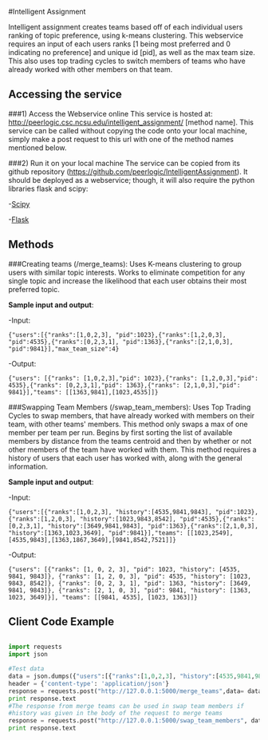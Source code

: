 #Intelligent Assignment

Intelligent assignment creates teams based off of each individual users ranking of topic preference, using k-means clustering. This webservice requires an input of each users ranks [1 being most preferred and 0 indicating no preference] and unique id [pid], as well as the max team size. This also uses top trading cycles to switch members of teams who have already worked with other members on that team.

Accessing the service
------------------

###1) Access the Webservice online
This service is hosted at: http://peerlogic.csc.ncsu.edu/intelligent_assignment/ [method name]. This service can be called without copying the code onto your local machine, simply make a post request to this url with one of the method names mentioned below. 

###2) Run it on your local machine
The service can be copied from its github repository (https://github.com/peerlogic/IntelligentAssignment). It should be deployed as a webservice; though, it will also require the python libraries flask and scipy:

-[Scipy](https://www.scipy.org/scipylib/download.html)

-[Flask](https://pypi.python.org/pypi/Flask)

Methods
------------------

###Creating teams (/merge_teams):
Uses K-means clustering to group users with similar topic interests. Works to eliminate competition for any single topic and increase the likelihood that each user obtains their most preferred topic. 

**Sample input and output**:

-Input: 
```
{"users":[{"ranks":[1,0,2,3], "pid":1023},{"ranks":[1,2,0,3], "pid":4535},{"ranks":[0,2,3,1], "pid":1363},{"ranks":[2,1,0,3], "pid":9841}],"max_team_size":4}
```

-Output: 
```
{"users": [{"ranks": [1,0,2,3],"pid": 1023},{"ranks": [1,2,0,3],"pid": 4535},{"ranks": [0,2,3,1],"pid": 1363},{"ranks": [2,1,0,3],"pid": 9841}],"teams": [[1363,9841],[1023,4535]]}
```

###Swapping Team Members (/swap_team_members):
Uses Top Trading Cycles to swap members, that have already worked with members on their team, with other teams' members. This method only swaps a max of one member per team per run. Begins by first sorting the list of available members by distance from the teams centroid and then by whether or not other members of the team have worked with them. This method requires a history of users that each user has worked with, along with the general information.

**Sample input and output**:

-Input: 
```
{"users":[{"ranks":[1,0,2,3], "history":[4535,9841,9843], "pid":1023},{"ranks":[1,2,0,3], "history":[1023,9843,8542], "pid":4535},{"ranks":[0,2,3,1], "history":[3649,9841,9843], "pid":1363},{"ranks":[2,1,0,3], "history":[1363,1023,3649], "pid":9841}],"teams": [[1023,2549],[4535,9843],[1363,1867,3649],[9841,8542,7521]]} 
```
-Output:
```
{"users": [{"ranks": [1, 0, 2, 3], "pid": 1023, "history": [4535, 9841, 9843]}, {"ranks": [1, 2, 0, 3], "pid": 4535, "history": [1023, 9843, 8542]}, {"ranks": [0, 2, 3, 1], "pid": 1363, "history": [3649, 9841, 9843]}, {"ranks": [2, 1, 0, 3], "pid": 9841, "history": [1363, 1023, 3649]}], "teams": [[9841, 4535], [1023, 1363]]}
```

Client Code Example
------------------

```python

import requests
import json

#Test data
data = json.dumps({"users":[{"ranks":[1,0,2,3], "history":[4535,9841,9843], "pid":1023},{"ranks":[1,2,0,3], "history":[1023,9843,8542], "pid":4535},{"ranks":[0,2,3,1], "history":[3649,9841,9843], "pid":1363},{"ranks":[2,1,0,3], "history":[1363,1023,3649], "pid":9841}],"max_team_size":2})
header = {'content-type': 'application/json'}
response = requests.post("http://127.0.0.1:5000/merge_teams",data= data,headers=header)
print response.text
#The response from merge teams can be used in swap team members if
#history was given in the body of the request to merge teams	
response = requests.post("http://127.0.0.1:5000/swap_team_members", data=response.text,headers=header)
print response.text
```
